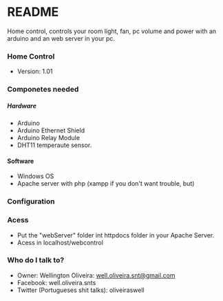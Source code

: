 # README #

Home control, controls your room light, fan, pc volume and power with an arduino and an web server in your pc.

### Home Control ###

* Version: 1.01

### Componetes needed ###

##### Hardware ####

* Arduino
* Arduino Ethernet Shield
* Arduino Relay Module
* DHT11 temperaute sensor.

#### Software ####

* Windows OS
* Apache server with php (xampp if you don't want trouble, but)

### Configuration ###

### Acess ###

* Put the "webServer" folder int httpdocs folder in your Apache Server.
* Acess in localhost/webcontrol

### Who do I talk to? ###

* Owner: Wellington Oliveira: well.oliveira.snt@gmail.com
* Facebook: well.oliveira.snts
* Twitter (Portugueses shit talks): oliveiraswell